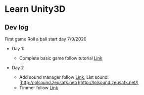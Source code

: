 # Learn Unity3D

## Dev log 

First game Roll a ball start day 7/9/2020

- Day 1:
  - Complete basic game follow tutorial [Link](https://www.youtube.com/watch?v=_uO5B7bP9jo&list=PLX2vGYjWbI0TiP080ELGDurOmz5NAg5CI)
 
- Day 2
  - Add sound manager follow [Link](https://www.youtube.com/watch?v=6OT43pvUyfY), List sound: [http://lolsound.zeusafk.net/](http://lolsound.zeusafk.net/)
  - Timmer follow [Link](https://answers.unity.com/questions/64498/time-counter-up.html)

